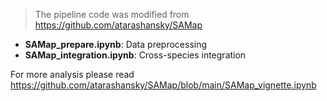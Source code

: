 
> The pipeline code was modified from https://github.com/atarashansky/SAMap

* **SAMap\_prepare.ipynb**: Data preprocessing
* **SAMap\_integration.ipynb**: Cross-species integration

For more analysis please read https://github.com/atarashansky/SAMap/blob/main/SAMap_vignette.ipynb

